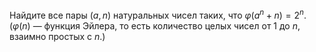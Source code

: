 Найдите все пары $(a,n)$ натуральных чисел таких, что $\varphi (a^n+n)=2^n.$ ($\varphi(n)$  — функция Эйлера, то есть количество целых чисел от 1 до $n$, взаимно простых с $n$.)